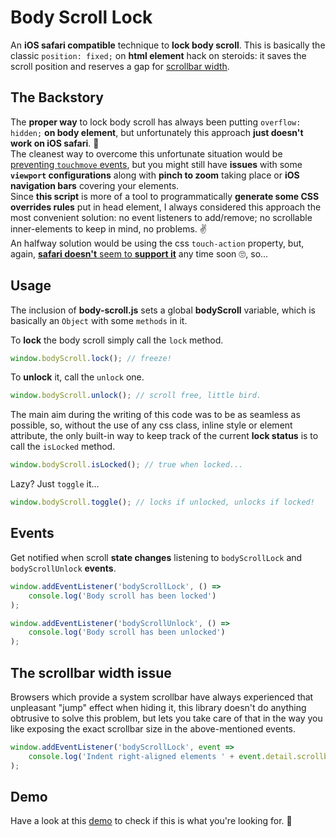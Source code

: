 # Body Scroll Lock

An **iOS safari compatible** technique to **lock body scroll**.
This is basically the classic `position: fixed;` on **html element** hack on steroids: it saves the scroll position and reserves a gap for [scrollbar width](#the-scrollbar-width-issue).

## The Backstory

The **proper way** to lock body scroll has always been putting `overflow: hidden;` **on body element**, but unfortunately this approach **just doesn't work on iOS safari**. 🙅<br>
The cleanest way to overcome this unfortunate situation would be [preventing `touchmove` events](https://github.com/willmcpo/body-scroll-lock), but you might still have **issues** with some **`viewport` configurations** along with **pinch to zoom** taking place or **iOS navigation bars** covering your elements.<br>
Since **this script** is more of a tool to programmatically **generate some CSS overrides rules** put in head element, I always considered this approach the most convenient solution: no event listeners to add/remove; no scrollable inner-elements to keep in mind, no problems. ✌<br>
An halfway solution would be using the css `touch-action` property, but, again, [**safari doesn't** seem to **support it**](https://bugs.webkit.org/show_bug.cgi?id=133112) any time soon 🙄, so...

## Usage

The inclusion of **body-scroll.js** sets a global **bodyScroll** variable, which is basically an `Object` with some `methods` in it.

To **lock** the body scroll simply call the `lock` method.

```javascript
window.bodyScroll.lock(); // freeze!
```

To **unlock** it, call the `unlock` one.

```javascript
window.bodyScroll.unlock(); // scroll free, little bird.
```

The main aim during the writing of this code was to be as seamless as possible, so, without the use of any css class, inline style or element attribute, the only built-in way to keep track of the current **lock status** is to call the `isLocked` method.

```javascript
window.bodyScroll.isLocked(); // true when locked...
```

Lazy? Just `toggle` it...

```javascript
window.bodyScroll.toggle(); // locks if unlocked, unlocks if locked!
```

## Events

Get notified when scroll **state changes** listening to `bodyScrollLock` and `bodyScrollUnlock` **events**.

```javascript
window.addEventListener('bodyScrollLock', () =>
    console.log('Body scroll has been locked')
);

window.addEventListener('bodyScrollUnlock', () =>
    console.log('Body scroll has been unlocked')
);
```

## The scrollbar width issue

Browsers which provide a system scrollbar have always experienced that unpleasant "jump" effect when hiding it, this library doesn't do anything obtrusive to solve this problem, but lets you take care of that in the way you like exposing the exact scrollbar size in the above-mentioned events.

```javascript
window.addEventListener('bodyScrollLock', event =>
    console.log('Indent right-aligned elements ' + event.detail.scrollbarWith)
);
```

## Demo

Have a look at this [demo](https://memob0x.github.io/body-scroll-lock/demo/) to check if this is what you're looking for. 🤞
